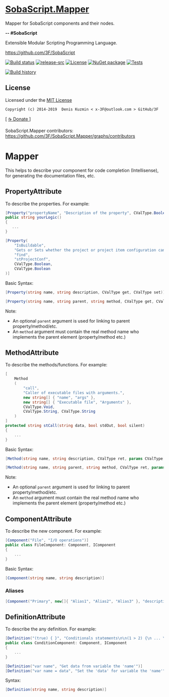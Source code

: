 # [SobaScript.Mapper](https://github.com/3F/SobaScript.Mapper)

Mapper for SobaScript components and their nodes. 

**-- #SobaScript** 

Extensible Modular Scripting Programming Language.

https://github.com/3F/SobaScript

[![Build status](https://ci.appveyor.com/api/projects/status/o4sjrrw3e4hy43wr/branch/master?svg=true)](https://ci.appveyor.com/project/3Fs/sobascript-mapper/branch/master)
[![release-src](https://img.shields.io/github/release/3F/SobaScript.Mapper.svg)](https://github.com/3F/SobaScript.Mapper/releases/latest)
[![License](https://img.shields.io/badge/License-MIT-74A5C2.svg)](https://github.com/3F/SobaScript.Mapper/blob/master/License.txt)
[![NuGet package](https://img.shields.io/nuget/v/SobaScript.Mapper.svg)](https://www.nuget.org/packages/SobaScript.Mapper/)
[![Tests](https://img.shields.io/appveyor/tests/3Fs/SobaScript.Mapper/master.svg)](https://ci.appveyor.com/project/3Fs/SobaScript.Mapper/build/tests)

[![Build history](https://buildstats.info/appveyor/chart/3Fs/SobaScript.Mapper?buildCount=20&showStats=true)](https://ci.appveyor.com/project/3Fs/SobaScript.Mapper/history)

## License

Licensed under the [MIT License](https://github.com/3F/SobaScript.Mapper/blob/master/License.txt)

```
Copyright (c) 2014-2019  Denis Kuzmin < x-3F@outlook.com > GitHub/3F
```

[ [ ☕ Donate ](https://3F.github.com/Donation/) ]

SobaScript.Mapper contributors: https://github.com/3F/SobaScript.Mapper/graphs/contributors

# Mapper

This helps to describe your component for code completion (Intellisense), for generating the documentation files, etc.

## PropertyAttribute

To describe the properties. For example:

```csharp
[Property("propertyName", "Description of the property", CValType.Boolean, CValType.Boolean)]
public string yourLogic()
{
   ...
}
```

```csharp
[Property(
    "IsBuildable", 
    "Gets or Sets whether the project or project item configuration can be built.", 
    "find", 
    "stProjectConf", 
    CValType.Boolean, 
    CValType.Boolean
)]
```


Basic Syntax:

```csharp
[Property(string name, string description, CValType get, CValType set)]
```

```csharp
[Property(string name, string parent, string method, CValType get, CValType set)]
```


Note:

* An optional `parent` argument is used for linking to parent property/method/etc.
* An `method` argument must contain the real method name who implements the parent element (property/method etc.)

## MethodAttribute

To describe the methods/functions. For example:


```csharp
[
    Method
    (
        "call", 
        "Caller of executable files with arguments.", 
        new string[] { "name", "args" }, 
        new string[] { "Executable file", "Arguments" }, 
        CValType.Void, 
        CValType.String, CValType.String
    )
]
protected string stCall(string data, bool stdOut, bool silent)
{
    ...
}
```

Basic Syntax:

```csharp
[Method(string name, string description, CValType ret, params CValType[] args)]
```

```csharp
[Method(string name, string parent, string method, CValType ret, params CValType[] args)]
```

Note:

* An optional `parent` argument is used for linking to parent property/method/etc.
* An `method` argument must contain the real method name who implements the parent element (property/method etc.)


## ComponentAttribute

To describe the new component. For example:

```csharp
[Component("File", "I/O operations")]
public class FileComponent: Component, IComponent
{
    ...
}
```

Basic Syntax:

```csharp
[Component(string name, string description)]
```

### Aliases

```csharp
[Component("Primary", new[]{ "Alias1", "Alias2", "Alias3" }, "description")]
```

## DefinitionAttribute

To describe the any definition. For example:

```csharp
[Definition("(true) { }", "Conditionals statements\n\n(1 > 2) {\n ... \n}")]
public class ConditionComponent: Component, IComponent
{
    ...
}
```

```csharp
[Definition("var name", "Get data from variable the 'name'")]
[Definition("var name = data", "Set the 'data' for variable the 'name'")]
```

Syntax:

```csharp
[Definition(string name, string description)]
```
